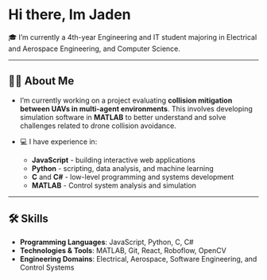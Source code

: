 # Hi there, Im Jaden

🎓 I’m currently a 4th-year Engineering and IT student majoring in Electrical and Aerospace Engineering, and Computer Science.

---

## 👨‍💻 About Me

-  I’m currently working on a project evaluating **collision mitigation between UAVs in multi-agent environments**. This involves developing simulation software in **MATLAB** to better understand and solve challenges related to drone collision avoidance.
  
- 💻 I have experience in:
  - **JavaScript** - building interactive web applications
  - **Python** - scripting, data analysis, and machine learning
  - **C** and **C#** - low-level programming and systems development
  - **MATLAB** - Control system analysis and simulation

---

## 🛠 Skills

- **Programming Languages**: JavaScript, Python, C, C#
- **Technologies & Tools**: MATLAB, Git, React, Roboflow, OpenCV
- **Engineering Domains**: Electrical, Aerospace, Software Engineering, and Control Systems
